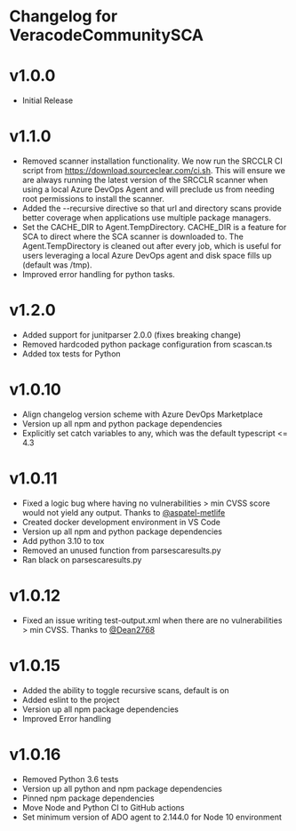 # Changelog for VeracodeCommunitySCA

# v1.0.0
- Initial Release

# v1.1.0
- Removed scanner installation functionality. We now run the SRCCLR CI script from https://download.sourceclear.com/ci.sh. This will ensure we are always running the latest version of the SRCCLR scanner when using a local Azure DevOps Agent and will preclude us from needing root permissions to install the scanner.
- Added the --recursive directive so that url and directory scans provide better coverage when applications use multiple package managers.
- Set the CACHE_DIR to Agent.TempDirectory. CACHE_DIR is a feature for SCA to direct where the SCA scanner is downloaded to. The Agent.TempDirectory is cleaned out after every job, which is useful for users leveraging a local Azure DevOps agent and disk space fills up (default was /tmp).
- Improved error handling for python tasks.

# v1.2.0
- Added support for junitparser 2.0.0 (fixes breaking change)
- Removed hardcoded python package configuration from scascan.ts
- Added tox tests for Python

# v1.0.10
- Align changelog version scheme with Azure DevOps Marketplace
- Version up all npm and python package dependencies
- Explicitly set catch variables to any, which was the default typescript <= 4.3

# v1.0.11
- Fixed a logic bug where having no vulnerabilities > min CVSS score would not yield any output. Thanks to [@aspatel-metlife](https://github.com/aspatel-metlife)
- Created docker development environment in VS Code
- Version up all npm and python package dependencies
- Add python 3.10 to tox
- Removed an unused function from parsescaresults.py
- Ran black on parsescaresults.py

# v1.0.12
- Fixed an issue writing test-output.xml when there are no vulnerabilities > min CVSS. Thanks to [@Dean2768](https://github.com/Dean2678)

# v1.0.15
- Added the ability to toggle recursive scans, default is on
- Added eslint to the project
- Version up all npm package dependencies
- Improved Error handling

# v1.0.16
- Removed Python 3.6 tests
- Version up all python and npm package dependencies
- Pinned npm package dependencies
- Move Node and Python CI to GitHub actions
- Set minimum version of ADO agent to 2.144.0 for Node 10 environment
